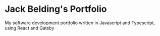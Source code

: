 # Jack Belding's Portfolio

My software development portfolio written in Javascript and Typescript, using React and Gatsby
